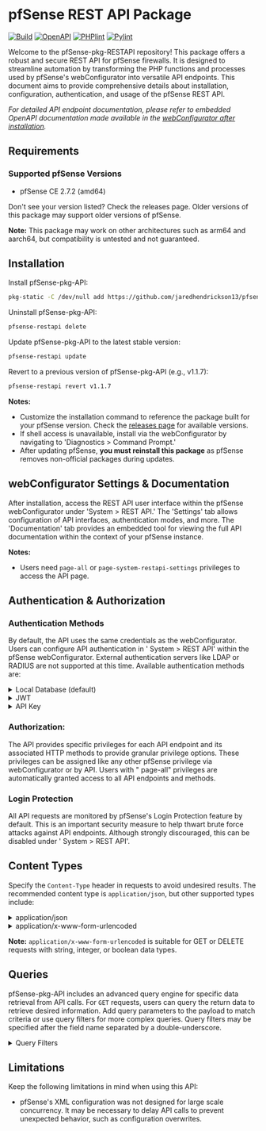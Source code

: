 # pfSense REST API Package

[![Build](https://github.com/jaredhendrickson13/pfsense-api/actions/workflows/build.yml/badge.svg)](https://github.com/jaredhendrickson13/pfsense-api/actions/workflows/build.yml)
[![OpenAPI](https://github.com/jaredhendrickson13/pfsense-api/actions/workflows/openapi.yml/badge.svg)](https://github.com/jaredhendrickson13/pfsense-api/actions/workflows/openapi.yml)
[![PHPlint](https://github.com/jaredhendrickson13/pfsense-api/actions/workflows/phplint.yml/badge.svg)](https://github.com/jaredhendrickson13/pfsense-api/actions/workflows/phplint.yml)
[![Pylint](https://github.com/jaredhendrickson13/pfsense-api/actions/workflows/pylint.yml/badge.svg)](https://github.com/jaredhendrickson13/pfsense-api/actions/workflows/pylint.yml)

Welcome to the pfSense-pkg-RESTAPI repository! This package offers a robust and secure REST API for pfSense firewalls.
It is designed to streamline automation by transforming the PHP functions and processes used by pfSense's
webConfigurator into versatile API endpoints. This document aims to provide comprehensive details about installation,
configuration, authentication, and usage of the pfSense REST API.

_For detailed API endpoint documentation, please refer to embedded OpenAPI documentation made available in the [webConfigurator
after installation](#webconfigurator-settings--documentation)._

## Requirements

### Supported pfSense Versions

- pfSense CE 2.7.2 (amd64)

Don't see your version listed? Check the releases page. Older versions of this package may support older versions of
pfSense.

**Note:** This package may work on other architectures such as arm64 and aarch64, but compatibility is untested and not
guaranteed.

## Installation

Install pfSense-pkg-API:

```bash
pkg-static -C /dev/null add https://github.com/jaredhendrickson13/pfsense-api/releases/latest/download/pfSense-2.7-pkg-API.pkg
```

Uninstall pfSense-pkg-API:

```bash
pfsense-restapi delete
```

Update pfSense-pkg-API to the latest stable version:

```bash
pfsense-restapi update
```

Revert to a previous version of pfSense-pkg-API (e.g., v1.1.7):

```bash
pfsense-restapi revert v1.1.7
```

**Notes:**

- Customize the installation command to reference the package built for your pfSense version. Check
  the [releases page](https://github.com/jaredhendrickson13/pfsense-api/releases) for available versions.
- If shell access is unavailable, install via the webConfigurator by navigating to 'Diagnostics > Command Prompt.'
- After updating pfSense, **you must reinstall this package** as pfSense removes non-official packages during updates.

## webConfigurator Settings & Documentation

After installation, access the REST API user interface within the pfSense webConfigurator under 'System > REST API.'
The 'Settings' tab allows configuration of API interfaces, authentication modes, and more. The 'Documentation' tab
provides an embedded tool for viewing the full API documentation within the context of your pfSense instance.

**Notes:**

- Users need `page-all` or `page-system-restapi-settings` privileges to access the API page.

## Authentication & Authorization

### Authentication Methods

By default, the API uses the same credentials as the webConfigurator. Users can configure API authentication in '
System > REST API' within the pfSense webConfigurator. External authentication servers like LDAP or RADIUS are not
supported at this time. Available authentication methods are:

<details>
    <summary>Local Database (default)</summary>

Use basic authentication with the same credentials as the pfSense webConfigurator:

```bash
curl -u admin:pfsense https://pfsense.example.com/api/v2/firewall/rules
```

</details>

<details>
    <summary>JWT</summary>

Requires a bearer token to be included in the Authorization header of your request. These are time-based tokens that
will expire after the configured amount of time. To receive a JWT, you must make a POST request to the /api/v2/auth/jwt
endpoint. This endpoint will always require the use of the Local Database authentication type to receive the JWT. For
example:

1. Request a JWT
    ```bash
    curl -u admin:pfsense -X POST https://pfsense.example.com/api/v2/auth/jwt
    ```
2. Use the obtained JWT for API calls:
    ```bash
    curl -H "Authorization: Bearer xxxxx.xxxxxx.xxxxxx" -X GET https://pfsense.example.com/api/v2/diagnostics/arp_table
    ```

- To configure the JWT expiration time, navigate to 'System > REST API' within the webConfigurator and configure the JWT
  Expiration value. Alternatively, you can use the /api/v2/system/restapi/settings endpoint to update the `jwt_exp`
  value.

</details>


<details>
    <summary>API Key</summary>

Uses standalone keys generated via API or webConfigurator. These are better suited to distribute to systems as they are
revocable and will only allow API authentication; not webConfigurator or SSH authentication (like the local database
credentials).

```bash
curl -H "Authorization: API_KEY_HERE" -X GET https://pfsense.example.com/api/v2/diagnostics/arp_table
```

- To generate API keys, navigate to 'System > REST API' and select the 'Keys' tab. Alternatively, you can generate new
  API keys via API at /api/v2/auth/key

</details>

### Authorization:

The API provides specific privileges for each API endpoint and its associated HTTP methods to provide granular privilege
options. These privileges can be assigned like any other pfSense privilege via webConfigurator or by API. Users with "
page-all" privileges are automatically granted access to all API endpoints and methods.

### Login Protection

All API requests are monitored by pfSense's Login Protection feature by default. This is an important security measure
to help thwart brute force attacks against API endpoints. Although strongly discouraged, this can be disabled under '
System > REST API'.

## Content Types

Specify the `Content-Type` header in requests to avoid undesired results. The recommended content type
is `application/json`, but other supported types include:

<details>
    <summary>application/json</summary>

- Parses the request body as a JSON formatted string:

    ```bash
    curl -u admin:pfsense -H "Content-Type: application/json" -d '{"name": "sshd", "action": "restart"}' -X POST https://pfsense.example.com/api/v2/status/service
    ```

</details>

<details>
    <summary>application/x-www-form-urlencoded</summary>

- Parses the request body as URL encoded parameters:

    ```bash
    curl -u admin:pfsense -H "Content-Type: application/x-www-form-urlencoded" -X POST https://pfsense.example.com/api/v2/status/service?name=sshd&action=restart
    ```

</details>

**Note:** `application/x-www-form-urlencoded` is suitable for GET or DELETE requests with string, integer, or boolean
data types.

## Queries

pfSense-pkg-API includes an advanced query engine for specific data retrieval from API calls. For `GET` requests, users
can query the return data to retrieve desired information. Add query parameters to the payload to match criteria or use
query filters for more complex queries. Query filters may be specified after the field name separated by a
double-underscore.

<details>
    <summary>Query Filters</summary>

### Exact

Search for objects whose field value matches a given value exactly. This is assumed as the default query filter if no
query filter is specified.

- Name: `exact`
- Examples:
    - `https://pfsense.example.com/api/v2/examples?fieldname=example`
    - `https://pfsense.example.com/api/v2/examples?fieldname__exact=example`

### Starts With

Search for objects whose field value starts with a given substring.

- Name: `startswith`
- Example: `https://pfsense.example.com/api/v2/examples?fieldname__startswith=example`

### Ends With

Search for objects whose field value ends with a given substring.

- Name: `endswith`
- Example: `https://pfsense.example.com/api/v2/examples?fieldname__endswith=example`

### Contains

Search for objects whose field value contains a given substring.

- Name: `contains`
- Example: `https://pfsense.example.com/api/v2/examples?fieldname__contains=example`

### Less Than

Search for objects whose field value is less than a given integer.

- Name: `lt`
- Example: `https://pfsense.example.com/api/v2/examples?fieldname__lt=5`

### Less Than or Equal To

Search for objects whose field value is less than or equal to a given integer.

- Name: `lte`
- Example: `https://pfsense.example.com/api/v2/examples?fieldname__lte=5`

### Greater Than

Search for objects whose field value is greater than a given integer.

- Name: `gt`
- Example: `https://pfsense.example.com/api/v2/examples?fieldname__gt=5`

### Greater Than or Equal To

Search for objects whose field value is greater than or equal to a given integer.

- Name: `gte`
- Example: `https://pfsense.example.com/api/v2/examples?fieldname__gte=5`

### Has

Search for objects field value is an array that has a given value. This query filter is only supported on array-type
fields.

- Name: `gte`
- Example: `https://pfsense.example.com/api/v2/examples?fieldname__has=example`

</details>

## Limitations

Keep the following limitations in mind when using this API:

- pfSense's XML configuration was not designed for large scale concurrency. It may be necessary to delay API calls to
  prevent unexpected behavior, such as configuration overwrites.
